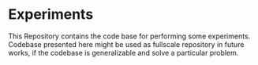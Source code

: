 # Experiments
This Repository contains the code base for performing some experiments. Codebase presented here might be used as fullscale repository in future works, if the codebase is generalizable and solve a particular problem.
